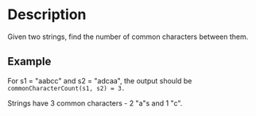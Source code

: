 # Description

Given two strings, find the number of common characters between them.

## Example

For s1 = "aabcc" and s2 = "adcaa", the output should be
`commonCharacterCount(s1, s2) = 3.`

Strings have 3 common characters - 2 "a"s and 1 "c".


